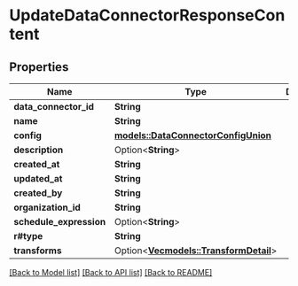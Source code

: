 # UpdateDataConnectorResponseContent

## Properties

Name | Type | Description | Notes
------------ | ------------- | ------------- | -------------
**data_connector_id** | **String** |  | 
**name** | **String** |  | 
**config** | [**models::DataConnectorConfigUnion**](DataConnectorConfigUnion.md) |  | 
**description** | Option<**String**> |  | [optional]
**created_at** | **String** |  | 
**updated_at** | **String** |  | 
**created_by** | **String** |  | 
**organization_id** | **String** |  | 
**schedule_expression** | Option<**String**> |  | [optional]
**r#type** | **String** |  | 
**transforms** | Option<[**Vec<models::TransformDetail>**](TransformDetail.md)> |  | [optional]

[[Back to Model list]](../README.md#documentation-for-models) [[Back to API list]](../README.md#documentation-for-api-endpoints) [[Back to README]](../README.md)


